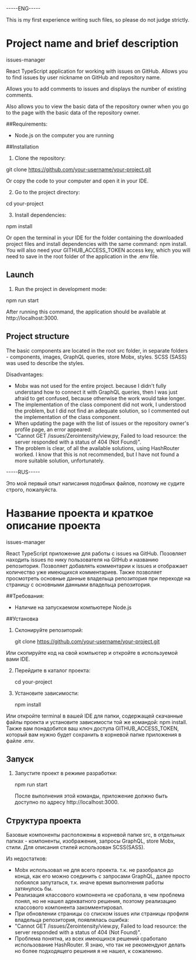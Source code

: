 -----ENG-----

This is my first experience writing such files, so please do not judge strictly.

# Project name and brief description
issues-manager

React TypeScript application for working with issues on GitHub. Allows you to find issues by user nickname on GitHub and repository name.

Allows you to add comments to issues and displays the number of existing comments.

Also allows you to view the basic data of the repository owner when you go to the page with the basic data of the repository owner.

##Requirements:
- Node.js on the computer you are running

##Installation
1. Clone the repository:

git clone https://github.com/your-username/your-project.git

Or copy the code to your computer and open it in your IDE.

2. Go to the project directory:

cd your-project

3. Install dependencies:

npm install

Or open the terminal in your IDE for the folder containing the downloaded project files and install dependencies with the same command: npm install.
You will also need your GITHUB_ACCESS_TOKEN access key, which you will need to save in the root folder of the application in the .env file.

## Launch

1. Run the project in development mode:

npm run start

After running this command, the application should be available at http://localhost:3000.

## Project structure

The basic components are located in the root src folder, in separate folders - components, images, GraphQL queries, store Mobx, styles.
SCSS (SASS) was used to describe the styles.

Disadvantages:
- Mobx was not used for the entire project. because I didn't fully understand how to connect it with GraphQL queries, then I was just afraid to get confused, because otherwise the work would take longer.
- The implementation of the class component did not work, I understood the problem, but I did not find an adequate solution, so I commented out the implementation of the class component.
- When updating the page with the list of issues or the repository owner's profile page, an error appeared:
- "Cannot GET /issues/Zerointensity/view.py, Failed to load resource: the server responded with a status of 404 (Not Found)".
- The problem is clear, of all the available solutions, using HashRouter worked. I know that this is not recommended, but I have not found a more suitable solution, unfortunately.

-----RUS-----

Это мой первый опыт написания подобных файлов, поэтому не судите строго, пожалуйста.

# Название проекта и краткое описание проекта
issues-manager

React TypeScript приложение для работы с issues на GitHub. Позовляет находить issues по нику пользователя на GitHub и названию репозитория. 
Позволяет добавлять комментарии к issues и отображает количество уже имеющихся комментариев. 
Также позволяет просмотреть основные данные владельца репозитория при переходе на страницу с основными данными владельца репозитория.

##Требования:
- Наличие на запускаемом компьютере Node.js

##Установка
1. Склонируйте репозиторий:

    git clone https://github.com/your-username/your-project.git

Или скопируйте код на свой компьютер и откройте в используемой вами IDE.

2. Перейдите в каталог проекта:

    cd your-project

3. Установите зависимости:

    npm install

Или откройте terminal в вашей IDE для папки, содержащей скачанные файлы проекта и установите зависимости той же командой: npm install.
Также вам понадобится ваш ключ доступа GITHUB_ACCESS_TOKEN, который вам нужно будет сохранить в корневой папке приложения в файле .env.

## Запуск

1. Запустите проект в режиме разработки:

    npm run start

    После выполнения этой команды, приложение должно быть доступно по адресу http://localhost:3000.

## Структура проекта

Базовые компоненты расположены в корневой папке src, в отдельных папках - компоненты, изображения, запросы GraphQL, store Mobx, стили.
Для описания стилей использован SCSS(SASS).

Из недостатков:
- Mobx использовал не для всего проекта. т.к. не разобрался до конца, как его можно соединить с запросами GraphQL, далее просто побоялся запутаться, т.к. иначе время выполнения работы затянулось бы.
- Реализация классового компонента не сработала, в чем проблема понял, но не нашел адекватного решения, поэтому реализацию классового компонента закомментировал.
- При обновлении страницы со списком issues или страницы профиля владельца репозитория, появлялась ошибка:
- "Cannot GET /issues/Zerointensity/view.py, Failed to load resource: the server responded with a status of 404 (Not Found)".
- Проблема понятна, из всех имеющихся решений сработало использование HashRouter. Я знаю, что так не рекомендуют делать но более подходящего решения я не нашел, к сожалению.
